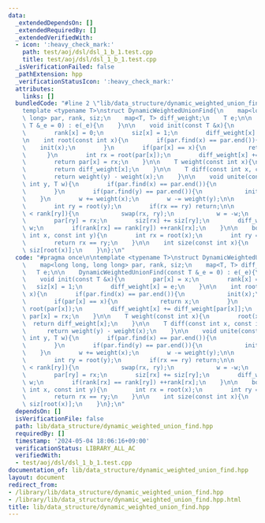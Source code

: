 ```yaml
---
data:
  _extendedDependsOn: []
  _extendedRequiredBy: []
  _extendedVerifiedWith:
  - icon: ':heavy_check_mark:'
    path: test/aoj/dsl/dsl_1_b_1.test.cpp
    title: test/aoj/dsl/dsl_1_b_1.test.cpp
  _isVerificationFailed: false
  _pathExtension: hpp
  _verificationStatusIcon: ':heavy_check_mark:'
  attributes:
    links: []
  bundledCode: "#line 2 \"lib/data_structure/dynamic_weighted_union_find.hpp\"\n\n\
    template <typename T>\nstruct DynamicWeightedUnionFind{\n    map<long long, long\
    \ long> par, rank, siz;\n    map<T, T> diff_weight;\n    T e;\n\n    DynamicWeightedUnionFind(const\
    \ T &_e = 0) : e(_e){\n    }\n\n    void init(const T &x){\n        par[x] = x;\n\
    \        rank[x] = 0;\n        siz[x] = 1;\n        diff_weight[x] = e;\n    }\n\
    \n    int root(const int x){\n        if(par.find(x) == par.end()){\n        \
    \    init(x);\n        }\n        if(par[x] == x){\n            return x;\n  \
    \      }\n        int rx = root(par[x]);\n        diff_weight[x] += diff_weight[par[x]];\n\
    \        return par[x] = rx;\n    }\n\n    T weight(const int x){\n        root(x);\n\
    \        return diff_weight[x];\n    }\n\n    T diff(const int x, const int y){\n\
    \        return weight(y) - weight(x);\n    }\n\n    void unite(const int x, const\
    \ int y, T w){\n        if(par.find(x) == par.end()){\n            init(x);\n\
    \        }\n        if(par.find(y) == par.end()){\n            init(y);\n    \
    \    }\n        w += weight(x);\n        w -= weight(y);\n\n        int rx = root(x);\n\
    \        int ry = root(y);\n        if(rx == ry) return;\n\n        if(rank[rx]\
    \ < rank[ry]){\n            swap(rx, ry);\n            w = -w;\n        }\n\n\
    \        par[ry] = rx;\n        siz[rx] += siz[ry];\n        diff_weight[ry] =\
    \ w;\n        if(rank[rx] == rank[ry]) ++rank[rx];\n    }\n\n    bool same(const\
    \ int x, const int y){\n        int rx = root(x);\n        int ry = root(y);\n\
    \        return rx == ry;\n    }\n\n    int size(const int x){\n        return\
    \ siz[root(x)];\n    }\n};\n"
  code: "#pragma once\n\ntemplate <typename T>\nstruct DynamicWeightedUnionFind{\n\
    \    map<long long, long long> par, rank, siz;\n    map<T, T> diff_weight;\n \
    \   T e;\n\n    DynamicWeightedUnionFind(const T &_e = 0) : e(_e){\n    }\n\n\
    \    void init(const T &x){\n        par[x] = x;\n        rank[x] = 0;\n     \
    \   siz[x] = 1;\n        diff_weight[x] = e;\n    }\n\n    int root(const int\
    \ x){\n        if(par.find(x) == par.end()){\n            init(x);\n        }\n\
    \        if(par[x] == x){\n            return x;\n        }\n        int rx =\
    \ root(par[x]);\n        diff_weight[x] += diff_weight[par[x]];\n        return\
    \ par[x] = rx;\n    }\n\n    T weight(const int x){\n        root(x);\n      \
    \  return diff_weight[x];\n    }\n\n    T diff(const int x, const int y){\n  \
    \      return weight(y) - weight(x);\n    }\n\n    void unite(const int x, const\
    \ int y, T w){\n        if(par.find(x) == par.end()){\n            init(x);\n\
    \        }\n        if(par.find(y) == par.end()){\n            init(y);\n    \
    \    }\n        w += weight(x);\n        w -= weight(y);\n\n        int rx = root(x);\n\
    \        int ry = root(y);\n        if(rx == ry) return;\n\n        if(rank[rx]\
    \ < rank[ry]){\n            swap(rx, ry);\n            w = -w;\n        }\n\n\
    \        par[ry] = rx;\n        siz[rx] += siz[ry];\n        diff_weight[ry] =\
    \ w;\n        if(rank[rx] == rank[ry]) ++rank[rx];\n    }\n\n    bool same(const\
    \ int x, const int y){\n        int rx = root(x);\n        int ry = root(y);\n\
    \        return rx == ry;\n    }\n\n    int size(const int x){\n        return\
    \ siz[root(x)];\n    }\n};\n"
  dependsOn: []
  isVerificationFile: false
  path: lib/data_structure/dynamic_weighted_union_find.hpp
  requiredBy: []
  timestamp: '2024-05-04 18:06:16+09:00'
  verificationStatus: LIBRARY_ALL_AC
  verifiedWith:
  - test/aoj/dsl/dsl_1_b_1.test.cpp
documentation_of: lib/data_structure/dynamic_weighted_union_find.hpp
layout: document
redirect_from:
- /library/lib/data_structure/dynamic_weighted_union_find.hpp
- /library/lib/data_structure/dynamic_weighted_union_find.hpp.html
title: lib/data_structure/dynamic_weighted_union_find.hpp
---
```

